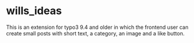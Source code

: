 # wills_ideas
This is an extension for typo3 9.4 and older in which the frontend user can create small posts with short text, a category, an image and a like button.
